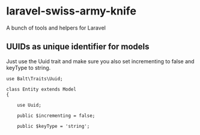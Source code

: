 # laravel-swiss-army-knife
A bunch of tools and helpers for Laravel

## UUIDs as unique identifier for models

Just use the Uuid trait and make sure you also set incrementing to false and keyType to string.

    use Balt\Traits\Uuid;
    
    class Entity extends Model 
    {
            
        use Uuid;
    
        public $incrementing = false;

        public $keyType = 'string';